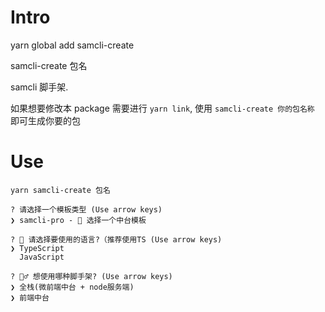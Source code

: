 # Intro

yarn global add samcli-create

samcli-create 包名

samcli 脚手架.

如果想要修改本 package 需要进行 `yarn link`, 使用 `samcli-create 你的包名称` 即可生成你要的包

# Use

```
yarn samcli-create 包名

? 请选择一个模板类型 (Use arrow keys)
❯ samcli-pro - 🎃 选择一个中台模板

? 🍧 请选择要使用的语言?（推荐使用TS (Use arrow keys)
❯ TypeScript
  JavaScript

? 💁‍♂️ 想使用哪种脚手架? (Use arrow keys)
❯ 全栈(微前端中台 + node服务端)
❯ 前端中台
```
